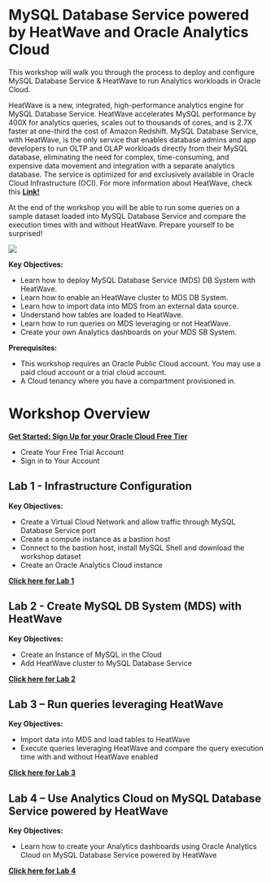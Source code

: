 # MySQL Database Service powered by HeatWave and Oracle Analytics Cloud

This workshop will walk you through the process to deploy and configure MySQL Database Service & HeatWave to run Analytics workloads in Oracle Cloud. 
 
HeatWave is a new, integrated, high-performance analytics engine for MySQL Database Service. HeatWave accelerates MySQL performance by 400X for analytics queries, scales out to thousands of cores, and is 2.7X faster at one-third the cost of Amazon Redshift. MySQL Database Service, with HeatWave, is the only service that enables database admins and app developers to run OLTP and OLAP workloads directly from their MySQL database, eliminating the need for complex, time-consuming, and expensive data movement and integration with a separate analytics database. The service is optimized for and exclusively available in Oracle Cloud Infrastructure (OCI). For more information about HeatWave, check this **[Link!](https://www.oracle.com/ie/mysql/heatwave/)**
 
At the end of the workshop you will be able to run some queries on a sample dataset loaded into MySQL Database Service and compare the execution times with and without HeatWave. Prepare yourself to be surprised! 
 

![](./images/Intro.png)


**Key Objectives:**

-	Learn how to deploy MySQL Database Service (MDS) DB System with HeatWave.
-	Learn how to enable an HeatWave cluster to MDS DB System.
-	Learn how to import data into MDS from an external data source.
-	Understand how tables are loaded to HeatWave.
-	Learn how to run queries on MDS leveraging or not HeatWave.
-   Create your own Analytics dashboards on your MDS SB System.



**Prerequisites:**
-  This workshop requires an Oracle Public Cloud account. You may use a paid cloud account or a trial cloud account.
-  A Cloud tenancy where you have a compartment provisioned in.
  

# Workshop Overview

**[Get Started: Sign Up for your Oracle Cloud Free Tier](signup/signup.md)**

- Create Your Free Trial Account
- Sign in to Your Account
  

## Lab 1 - Infrastructure Configuration 

**Key Objectives:**
 
-	Create a Virtual Cloud Network and allow traffic through MySQL Database Service port
-	Create a compute instance as a bastion host
-	Connect to the bastion host, install MySQL Shell and download the workshop dataset
-   Create an Oracle Analytics Cloud instance


**[Click here for Lab 1](/infrastructure/infrastructure.md)**


## Lab 2 - Create MySQL DB System (MDS) with HeatWave 

**Key Objectives:**

-  Create an Instance of MySQL in the Cloud
-  Add HeatWave cluster to MySQL Database Service

  
**[Click here for Lab 2](/dbmds/dbmds.md)**


## Lab 3 – Run queries leveraging HeatWave
 
**Key Objectives:**

-  Import data into MDS and load tables to HeatWave
-  Execute queries leveraging HeatWave and compare the query execution time with and without HeatWave enabled
  
**[Click here for Lab 3](/heatwave/heatwave.md)**


## Lab 4 – Use Analytics Cloud on MySQL Database Service powered by HeatWave

**Key Objectives:**

- Learn how to create your Analytics dashboards using Oracle Analytics Cloud on MySQL Database Service powered by HeatWave


**[Click here for Lab 4](/analytics/analytics.md)**